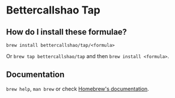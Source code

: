 # Bettercallshao Tap

## How do I install these formulae?
`brew install bettercallshao/tap/<formula>`

Or `brew tap bettercallshao/tap` and then `brew install <formula>`.

## Documentation
`brew help`, `man brew` or check [Homebrew's documentation](https://docs.brew.sh).
